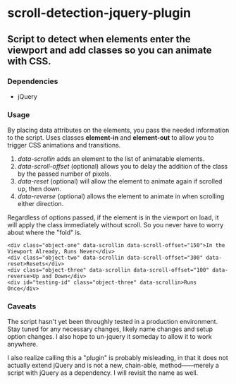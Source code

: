 # scroll-detection-jquery-plugin

## Script to detect when elements enter the viewport and add classes so you can animate with CSS.

### Dependencies
* jQuery

### Usage

By placing data attributes on the elements, you pass the needed information to the script. Uses classes **element-in** and  **element-out** to allow you to trigger CSS animations and transitions.

1. _data-scrollin_ adds an element to the list of animatable elements.
2. _data-scroll-offset_ (optional) allows you to delay the addition of the class by the passed number of pixels.
3. _data-reset_ (optional) will allow the element to animate again if scrolled up, then down.
4. _data-reverse_ (optional) allows the element to animate in when scrolling either direction.

Regardless of options passed, if the element is in the viewport on load, it will apply the class immediately without scroll. So you never have to worry about where the "fold" is.

```
<div class="object-one" data-scrollin data-scroll-offset="150">In the Viewport Already, Runs Never</div>
<div class="object-two" data-scrollin data-scroll-offset="300" data-reset>Resets</div>
<div class="object-three" data-scrollin data-scroll-offset="100" data-reverse>Up and Down</div>
<div id="testing-id" class="object-three" data-scrollin>Runs Once</div>
```

### Caveats

The script hasn't yet been throughly tested in a production environment. Stay tuned for any necessary changes, likely name changes and setup option changes. I also hope to un-jquery it someday to allow it to work anywhere.

I also realize calling this a "plugin" is probably misleading, in that it does not actually extend jQuery and is not a new, chain-able, method——merely a script with jQuery as a dependency. I will revisit the name as well.
